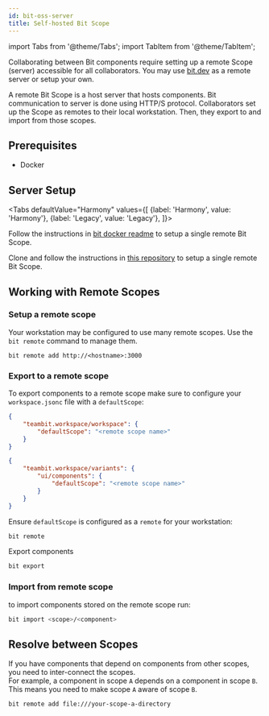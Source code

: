 ```yaml
---
id: bit-oss-server
title: Self-hosted Bit Scope
---
```


import Tabs from '@theme/Tabs';
import TabItem from '@theme/TabItem';

Collaborating between Bit components require setting up a remote Scope (server) accessible for all collaborators. You may use [bit.dev](https://bit.dev) as a remote server or setup your own.

A remote Bit Scope is a host server that hosts components. Bit communication to server is done using HTTP/S protocol. Collaborators set up the Scope as remotes to their local workstation. Then, they export to and import from those scopes.  

## Prerequisites

- Docker

## Server Setup

<Tabs
defaultValue="Harmony"
values={[
{label: 'Harmony', value: 'Harmony'},
{label: 'Legacy', value: 'Legacy'},
]}>
    <TabItem value="Harmony">

 Follow the instructions in [bit docker readme](https://github.com/teambit/bit/blob/master/scripts/docker-teambit-bit/README.md) to setup a single remote Bit Scope.

  </TabItem>
  <TabItem value="Legacy">

Clone and follow the instructions in [this repository](https://github.com/teambit/bit-docker) to setup a single remote Bit Scope.

  </TabItem>
</Tabs>

## Working with Remote Scopes

### Setup a remote scope

Your workstation may be configured to use many remote scopes. Use the `bit remote` command to manage them.

```shell
bit remote add http://<hostname>:3000
```

### Export to a remote scope

To export components to a remote scope make sure to configure your `workspace.jsonc` file with a `defaultScope`:

```json title="set defaultWorkspace for a workspace
{
    "teambit.workspace/workspace": {
        "defaultScope": "<remote scope name>"
    }
}
```

```json title="set defaultWorkspace for a variant
{
    "teambit.workspace/variants": {
        "ui/components": {
            "defaultScope": "<remote scope name>"
        }
    }
}
```

Ensure `defaultScope` is configured as a `remote` for your workstation:

```sh
bit remote
```

Export components

```sh
bit export
```

### Import from remote scope

to import components stored on the remote scope run:

```sh
bit import <scope>/<component>
```

## Resolve between Scopes

If you have components that depend on components from other scopes, you need to inter-connect the scopes.  
For example, a component in scope `A` depends on a component in scope `B`. This means you need to make scope `A` aware of scope `B`.  

```shell title="Add scope B as a remote for scope A"
bit remote add file:///your-scope-a-directory
```
